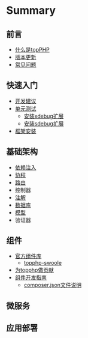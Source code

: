 # Summary

## 前言

* [什么是topPHP](README.md)
* [版本更新](ban-ben-geng-xin.md)
* [常见问题](kuai-su-ru-men/chang-jian-wen-ti.md)

## 快速入门

* [开发建议](kuai-su-ru-men/kai-fa-jian-yi.md)
* [单元测试](kuai-su-ru-men/dan-yuan-ce-shi.md)
  * [安装xdebug扩展](kuai-su-ru-men/xdebugan-zhuang.md)
  * [安装sdebug扩展](kuai-su-ru-men/sdebugan-zhuang.md)
* [框架安装](kuai-su-ru-men/kuang-jia-an-zhuang.md)

## 基础架构

* [依赖注入](kuai-su-ru-men/yi-lai-zhu-ru.md)
* [协程](kuai-su-ru-men/xie-cheng.md)
* [路由](kuai-su-ru-men/lu-you.md)
* 控制器
* [注解](kuai-su-ru-men/zhu-jie.md)
* [数据库](kuai-su-ru-men/shu-ju-ku.md)
* [模型](mo-xing.md)
* 验证器

## 组件

* [官方组件库](zu-jian/topphp-swoole/guan-fang-zu-jian.md)
  * [topphp-swoole](zu-jian/topphp-swoole/guan-fang-zu-jian/topphp-swoole.md)
* [为topphp做贡献](zu-jian/ru-he-wei-topphp-zuo-gong-xian.md)
* [组件开发指南](zu-jian/zu-jian-kai-fa-zhi-nan.md)
  * [composer.json文件说明](zu-jian/zu-jian-kai-fa-zhi-nan/composerjsonwen-jian-shuo-ming.md)

## 微服务

## 应用部署

